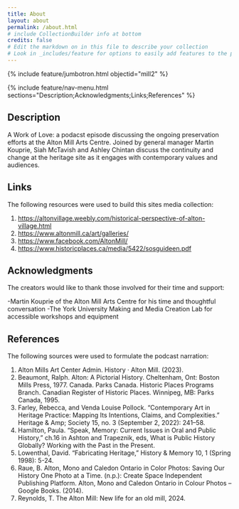 ```yaml
---
title: About
layout: about
permalink: /about.html
# include CollectionBuilder info at bottom
credits: false
# Edit the markdown on in this file to describe your collection
# Look in _includes/feature for options to easily add features to the page
---
```


{% include feature/jumbotron.html objectid="mill2" %}

{% include feature/nav-menu.html sections="Description;Acknowledgments;Links;References" %}

## Description
A Work of Love: a podacst episode discussing the ongoing preservation efforts at the Alton Mill Arts Centre. Joined by general manager Martin Kouprie, Siah McTavish and Ashley Chintan discuss the continuity and change at the heritage site as it engages with contemporary values and audiences.

## Links
The following resources were used to build this sites media collection:

1.  https://altonvillage.weebly.com/historical-perspective-of-alton-village.html
2.  https://www.altonmill.ca/art/galleries/
3.   https://www.facebook.com/AltonMill/
4.  https://www.historicplaces.ca/media/5422/sosguideen.pdf

## Acknowledgments
The creators would like to thank those involved for their time and support:

-Martin Kouprie of the Alton Mill Arts Centre for his time and thoughtful conversation
-The York University Making and Media Creation Lab for accessible workshops and equipment

## References

The following sources were used to formulate the podcast narration: 

1. Alton Mills Art Center Admin. History · Alton Mill. (2023).
2. Beaumont, Ralph. Alton: A Pictorial History. Cheltenham, Ont: Boston Mills Press, 1977. Canada. Parks Canada. Historic Places Programs Branch. Canadian Register of Historic Places. Winnipeg, MB: Parks Canada, 1995.
3. Farley, Rebecca, and Venda Louise Pollock. “Contemporary Art in Heritage Practice: Mapping Its Intentions, Claims, and Complexities.” Heritage & Amp; Society 15, no. 3 (September 2, 2022): 241–58.
4. Hamilton, Paula. “Speak, Memory: Current Issues in Oral and Public History,” ch.16 in Ashton and Trapeznik, eds, What is Public History Globally? Working with the Past in the Present.
5. Lowenthal, David. “Fabricating Heritage,” History & Memory 10, 1 (Spring 1998): 5-24.
6. Raue, B. Alton, Mono and Caledon Ontario in Color Photos: Saving Our History One Photo at a Time. (n.p.): Create Space Independent Publishing Platform. Alton, Mono and Caledon Ontario in Colour Photos – Google Books. (2014).
7. Reynolds, T. The Alton Mill: New life for an old mill, 2024. 




